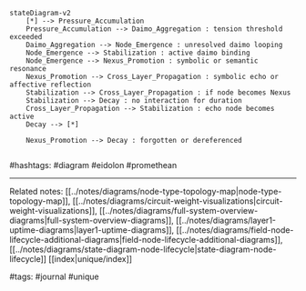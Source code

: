 ```mermaid
stateDiagram-v2
    [*] --> Pressure_Accumulation
    Pressure_Accumulation --> Daimo_Aggregation : tension threshold exceeded
    Daimo_Aggregation --> Node_Emergence : unresolved daimo looping
    Node_Emergence --> Stabilization : active daimo binding
    Node_Emergence --> Nexus_Promotion : symbolic or semantic resonance
    Nexus_Promotion --> Cross_Layer_Propagation : symbolic echo or affective reflection
    Stabilization --> Cross_Layer_Propagation : if node becomes Nexus
    Stabilization --> Decay : no interaction for duration
    Cross_Layer_Propagation --> Stabilization : echo node becomes active
    Decay --> [*]

    Nexus_Promotion --> Decay : forgotten or dereferenced


```

#hashtags: #diagram #eidolon #promethean

---

Related notes: [[../notes/diagrams/node-type-topology-map|node-type-topology-map]], [[../notes/diagrams/circuit-weight-visualizations|circuit-weight-visualizations]], [[../notes/diagrams/full-system-overview-diagrams|full-system-overview-diagrams]], [[../notes/diagrams/layer1-uptime-diagrams|layer1-uptime-diagrams]], [[../notes/diagrams/field-node-lifecycle-additional-diagrams|field-node-lifecycle-additional-diagrams]], [[../notes/diagrams/state-diagram-node-lifecycle|state-diagram-node-lifecycle]] [[index|unique/index]]

#tags: #journal #unique
